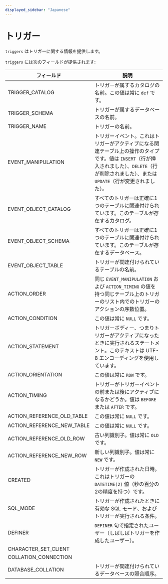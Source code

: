 ```yaml
---
displayed_sidebar: "Japanese"
---
```


# トリガー

`triggers` はトリガーに関する情報を提供します。

`triggers` には次のフィールドが提供されます:

| **フィールド**        | **説明**                                                     |
| --------------------- | ------------------------------------------------------------ |
| TRIGGER_CATALOG       | トリガーが属するカタログの名前。この値は常に `def` です。    |
| TRIGGER_SCHEMA        | トリガーが属するデータベースの名前。                         |
| TRIGGER_NAME          | トリガーの名前。                                             |
| EVENT_MANIPULATION    | トリガーイベント。これはトリガーがアクティブになる関連テーブル上の操作のタイプです。値は `INSERT`（行が挿入されました）、`DELETE`（行が削除されました）、または `UPDATE`（行が変更されました）。 |
| EVENT_OBJECT_CATALOG  | すべてのトリガーは正確に1つのテーブルに関連付けられています。このテーブルが存在するカタログ。 |
| EVENT_OBJECT_SCHEMA   | すべてのトリガーは正確に1つのテーブルに関連付けられています。このテーブルが存在するデータベース。 |
| EVENT_OBJECT_TABLE    | トリガーが関連付けられているテーブルの名前。               |
| ACTION_ORDER          | 同じ `EVENT_MANIPULATION` および `ACTION_TIMING` の値を持つ同じテーブル上のトリガーのリスト内でのトリガーのアクションの序数位置。 |
| ACTION_CONDITION      | この値は常に `NULL` です。                                   |
| ACTION_STATEMENT      | トリガーボディー、つまりトリガーがアクティブになったときに実行されるステートメント。このテキストは UTF-8 エンコーディングを使用しています。 |
| ACTION_ORIENTATION    | この値は常に `ROW` です。                                   |
| ACTION_TIMING         | トリガーがトリガーイベントの前または後にアクティブになるかどうか。値は `BEFORE` または `AFTER` です。 |
| ACTION_REFERENCE_OLD_TABLE | この値は常に `NULL` です。                               |
| ACTION_REFERENCE_NEW_TABLE | この値は常に `NULL` です。                               |
| ACTION_REFERENCE_OLD_ROW   | 古い列識別子。値は常に `OLD` です。                       |
| ACTION_REFERENCE_NEW_ROW   | 新しい列識別子。値は常に `NEW` です。                       |
| CREATED               | トリガーが作成された日時。これはトリガーの `DATETIME(2)` 値（秒の百分の2の精度を持つ）です。 |
| SQL_MODE              | トリガーが作成されたときに有効な SQL モード、およびトリガーが実行される条件。 |
| DEFINER               | `DEFINER` 句で指定されたユーザー（しばしばトリガーを作成したユーザー）。 |
| CHARACTER_SET_CLIENT  |                                                              |
| COLLATION_CONNECTION  |                                                              |
| DATABASE_COLLATION    | トリガーが関連付けられているデータベースの照合順序。       |